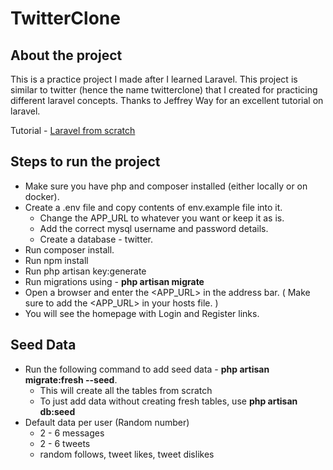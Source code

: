 # TwitterClone

## About the project
This is a practice project I made after I learned Laravel. This project is similar to twitter (hence the name twitterclone) that I created for practicing different laravel concepts. Thanks to Jeffrey Way for an excellent tutorial on laravel.

Tutorial  - <a href="https://laracasts.com/series/laravel-6-from-scratch">Laravel from scratch</a>

## Steps to run the project
- Make sure you have php and composer installed (either locally or on docker).
- Create a .env file and copy contents of env.example file into it.
  - Change the APP_URL to whatever you want or keep it as is.
  - Add the correct mysql username and password details.
  - Create a database - twitter.
- Run composer install.
- Run npm install
- Run php artisan key:generate
- Run migrations using - <b>php artisan migrate</b>
- Open a browser and enter the <APP_URL> in the address bar. ( Make sure to add the <APP_URL> in your hosts file. )
- You will see the homepage with Login and Register links.


## Seed Data
- Run the following command to add seed data - <b>php artisan migrate:fresh --seed</b>.
  - This will create all the tables from scratch
  - To just add data without creating fresh tables, use <b>php artisan db:seed</b>
- Default data per user (Random number)
  - 2 - 6 messages
  - 2 - 6 tweets
  - random follows, tweet likes, tweet dislikes
